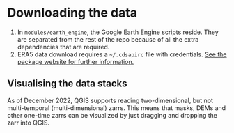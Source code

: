 
# Downloading the data
1. In `modules/earth_engine`, the Google Earth Engine scripts reside. They are separated from the rest of the repo because of all the extra dependencies that are required.
2. ERA5 data download requires a `~/.cdsapirc` file with credentials. [See the package website for further information.](https://github.com/ecmwf/cdsapi)

## Visualising the data stacks
As of December 2022, QGIS supports reading two-dimensional, but not multi-temporal (multi-dimensional) zarrs.
This means that masks, DEMs and other one-time zarrs can be visualized by just dragging and dropping the zarr into QGIS.
